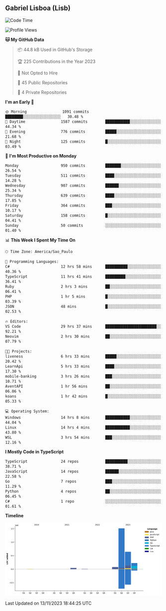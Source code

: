 ## Gabriel Lisboa (Lisb)

<!--START_SECTION:waka-->
![Code Time](http://img.shields.io/badge/Code%20Time-303%20hrs%2050%20mins-blue)

![Profile Views](http://img.shields.io/badge/Profile%20Views-2-blue)

**🐱 My GitHub Data** 

> 📦 44.8 kB Used in GitHub's Storage 
 > 
> 🏆 225 Contributions in the Year 2023
 > 
> 🚫 Not Opted to Hire
 > 
> 📜 45 Public Repositories 
 > 
> 🔑 4 Private Repositories 
 > 
**I'm an Early 🐤** 

```text
🌞 Morning                1091 commits        ████████░░░░░░░░░░░░░░░░░   30.48 % 
🌆 Daytime                1587 commits        ███████████░░░░░░░░░░░░░░   44.34 % 
🌃 Evening                776 commits         █████░░░░░░░░░░░░░░░░░░░░   21.68 % 
🌙 Night                  125 commits         █░░░░░░░░░░░░░░░░░░░░░░░░   03.49 % 
```
📅 **I'm Most Productive on Monday** 

```text
Monday                   950 commits         ███████░░░░░░░░░░░░░░░░░░   26.54 % 
Tuesday                  511 commits         ████░░░░░░░░░░░░░░░░░░░░░   14.28 % 
Wednesday                907 commits         ██████░░░░░░░░░░░░░░░░░░░   25.34 % 
Thursday                 639 commits         ████░░░░░░░░░░░░░░░░░░░░░   17.85 % 
Friday                   364 commits         ███░░░░░░░░░░░░░░░░░░░░░░   10.17 % 
Saturday                 158 commits         █░░░░░░░░░░░░░░░░░░░░░░░░   04.41 % 
Sunday                   50 commits          ░░░░░░░░░░░░░░░░░░░░░░░░░   01.40 % 
```


📊 **This Week I Spent My Time On** 

```text
🕑︎ Time Zone: America/Sao_Paulo

💬 Programming Languages: 
C#                       12 hrs 58 mins      ██████████░░░░░░░░░░░░░░░   40.36 % 
TypeScript               11 hrs 41 mins      █████████░░░░░░░░░░░░░░░░   36.41 % 
Ruby                     2 hrs 3 mins        ██░░░░░░░░░░░░░░░░░░░░░░░   06.41 % 
PHP                      1 hr 5 mins         █░░░░░░░░░░░░░░░░░░░░░░░░   03.39 % 
JSON                     48 mins             █░░░░░░░░░░░░░░░░░░░░░░░░   02.53 % 

🔥 Editors: 
VS Code                  29 hrs 37 mins      ███████████████████████░░   92.21 % 
Neovim                   2 hrs 30 mins       ██░░░░░░░░░░░░░░░░░░░░░░░   07.79 % 

🐱‍💻 Projects: 
liveness                 6 hrs 33 mins       █████░░░░░░░░░░░░░░░░░░░░   20.42 % 
LearnApi                 5 hrs 33 mins       ████░░░░░░░░░░░░░░░░░░░░░   17.30 % 
mobile-banking           3 hrs 26 mins       ███░░░░░░░░░░░░░░░░░░░░░░   10.71 % 
AventAPI                 1 hr 56 mins        ██░░░░░░░░░░░░░░░░░░░░░░░   06.06 % 
koans                    1 hr 42 mins        █░░░░░░░░░░░░░░░░░░░░░░░░   05.33 % 

💻 Operating System: 
Windows                  14 hrs 8 mins       ███████████░░░░░░░░░░░░░░   44.04 % 
Linux                    14 hrs 4 mins       ███████████░░░░░░░░░░░░░░   43.80 % 
WSL                      3 hrs 54 mins       ███░░░░░░░░░░░░░░░░░░░░░░   12.16 % 
```

**I Mostly Code in TypeScript** 

```text
TypeScript               24 repos            ██████████░░░░░░░░░░░░░░░   38.71 % 
JavaScript               14 repos            ██████░░░░░░░░░░░░░░░░░░░   22.58 % 
Go                       7 repos             ███░░░░░░░░░░░░░░░░░░░░░░   11.29 % 
Python                   4 repos             ██░░░░░░░░░░░░░░░░░░░░░░░   06.45 % 
C#                       1 repo              ░░░░░░░░░░░░░░░░░░░░░░░░░   01.61 % 
```



**Timeline**

![Lines of Code chart](https://raw.githubusercontent.com/tenlisboa/tenlisboa/main/assets/bar_graph.png)


 Last Updated on 13/11/2023 18:44:25 UTC
<!--END_SECTION:waka-->
